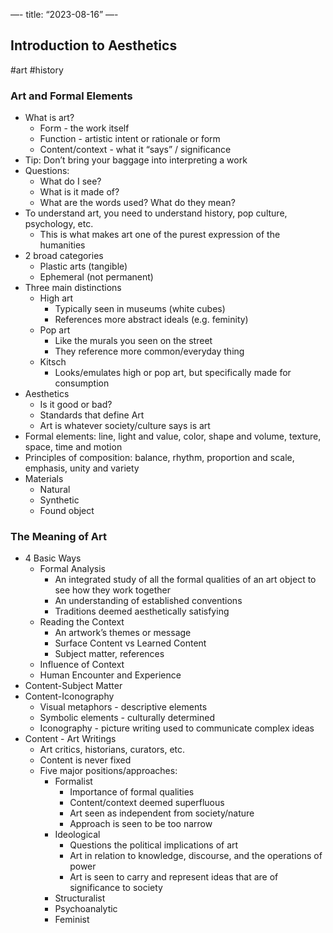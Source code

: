 —-
title: “2023-08-16”
—-
## Introduction to Aesthetics
#art #history 
### Art and Formal Elements
- What is art?
	- Form - the work itself
	- Function - artistic intent or rationale or form
	- Content/context - what it “says” / significance
- Tip: Don’t bring your baggage into interpreting a work
- Questions:
	- What do I see?
	- What is it made of?
	- What are the words used? What do they mean?
- To understand art, you need to understand history, pop culture, psychology, etc.
	- This is what makes art one of the purest expression of the humanities
- 2 broad categories
	- Plastic arts (tangible)
	- Ephemeral (not permanent)
- Three main distinctions
	- High art
		- Typically seen in museums (white cubes)
		- References more abstract ideals (e.g. feminity)
	- Pop art
		- Like the murals you seen on the street
		- They reference more common/everyday thing
	- Kitsch
		- Looks/emulates high or pop art, but specifically made for consumption
- Aesthetics
	- Is it good or bad?
	- Standards that define Art
	- Art is whatever society/culture says is art
- Formal elements: line, light and value, color, shape and volume, texture, space, time and motion
- Principles of composition: balance, rhythm, proportion and scale, emphasis, unity and variety
- Materials
	- Natural
	- Synthetic
	- Found object

### The Meaning of Art
- 4 Basic Ways
	- Formal Analysis
		- An integrated study of all the formal qualities of an art object to see how they work together
		- An understanding of established conventions
		- Traditions deemed aesthetically satisfying
	- Reading the Context
		- An artwork’s themes or message
		- Surface Content vs Learned Content
		- Subject matter, references
	- Influence of Context
	- Human Encounter and Experience
- Content-Subject Matter
- Content-Iconography
	- Visual metaphors - descriptive elements
	- Symbolic elements - culturally determined
	- Iconography - picture writing used to communicate complex ideas
- Content - Art Writings
	- Art critics, historians, curators, etc.
	- Content is never fixed
	- Five major positions/approaches:
		- Formalist
			- Importance of formal qualities
			- Content/context deemed superfluous
			- Art seen as independent from society/nature
			- Approach is seen to be too narrow
		- Ideological
			- Questions the political implications of art
			- Art in relation to knowledge, discourse, and the operations of power
			- Art is seen to carry and represent ideas that are of significance to society
		- Structuralist
		- Psychoanalytic
		- Feminist